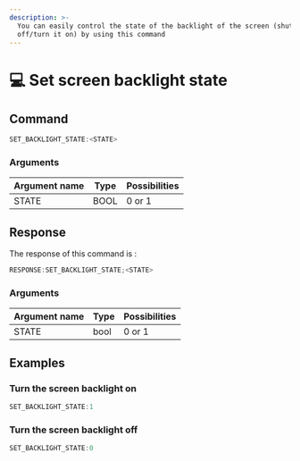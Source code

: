 ```yaml
---
description: >-
  You can easily control the state of the backlight of the screen (shut it
  off/turn it on) by using this command
---
```


# 💻 Set screen backlight state

## Command

```javascript
SET_BACKLIGHT_STATE:<STATE>
```

### Arguments

| Argument name | Type | Possibilities |
| ------------- | ---- | ------------- |
| STATE         | BOOL | 0 or 1        |

## Response

The response of this command is :

```javascript
RESPONSE:SET_BACKLIGHT_STATE;<STATE>
```

### Arguments

| Argument name | Type | Possibilities |
| ------------- | ---- | ------------- |
| STATE         | bool | 0 or 1        |

## Examples

### Turn the screen backlight on

```javascript
SET_BACKLIGHT_STATE:1
```

### Turn the screen backlight off

```javascript
SET_BACKLIGHT_STATE:0
```
